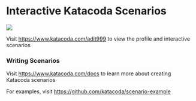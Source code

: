 # Interactive Katacoda Scenarios

[![](http://shields.katacoda.com/katacoda/adit999/count.svg)](https://www.katacoda.com/adit999 "Get your profile on Katacoda.com")

Visit https://www.katacoda.com/adit999 to view the profile and interactive scenarios

### Writing Scenarios
Visit https://www.katacoda.com/docs to learn more about creating Katacoda scenarios

For examples, visit https://github.com/katacoda/scenario-example
